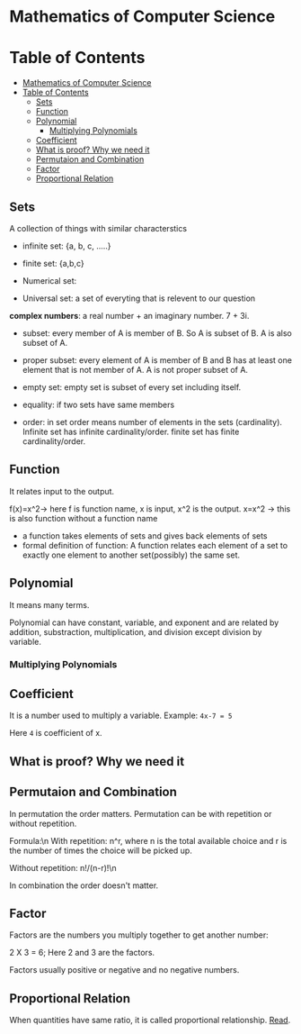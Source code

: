 # Mathematics of Computer Science

# Table of Contents

- [Mathematics of Computer Science](#mathematics-of-computer-science)
- [Table of Contents](#table-of-contents)
  - [Sets](#sets)
  - [Function](#function)
  - [Polynomial](#polynomial)
    - [Multiplying Polynomials](#multiplying-polynomials)
  - [Coefficient](#coefficient)
  - [What is proof? Why we need it](#what-is-proof-why-we-need-it)
  - [Permutaion and Combination](#permutaion-and-combination)
  - [Factor](#factor)
  - [Proportional Relation](#proportional-relation)

## Sets

A collection of things with similar characterstics

- infinite set: {a, b, c, .....}
- finite set: {a,b,c}

- Numerical set:
- Universal set: a set of everyting that is relevent to our question

**complex numbers**: a real number + an imaginary number. 7 + 3i.

- subset: every member of A is member of B. So A is subset of B. A is also subset of A.
- proper subset: every element of A is member of B and B has at least one element that is not member
of A. A is not proper subset of A.
- empty set: empty set is subset of every set including itself.

- equality: if two sets have same members

- order: in set order means number of elements in the sets (cardinality). Infinite set has infinite
cardinality/order.  finite set has finite cardinality/order.

## Function

It relates input to the output.

f(x)=x^2-> here f is function name, x is input, x^2 is the output.  x=x^2 -> this is also function
without a function name

- a function takes elements of sets and gives back elements of sets
- formal definition of function: A function relates each element of a set to exactly one element to
another set(possibly) the same set.

## Polynomial

It means many terms.

Polynomial can have constant, variable, and exponent and are related by addition, substraction,
           multiplication, and division except division by variable.

### Multiplying Polynomials


## Coefficient

It is a number used to multiply a variable.  Example: `4x-7 = 5`

Here `4` is coefficient of x.

## What is proof? Why we need it

## Permutaion and Combination

In permutation the order matters. Permutation can be with repetition or without repetition.

Formula:\n With repetition: n^r, where n is the total available choice and r is the number of times
the choice will be picked up.

Without repetition: n!/(n-r)!\n

In combination the order doesn't matter.

## Factor

Factors are the numbers you multiply together to get another number:

2 X 3 = 6; Here 2 and 3 are the factors.

Factors usually positive or negative and no negative numbers.

## Proportional Relation

When quantities have same ratio, it is called proportional relationship.
[Read](https://www.mathsisfun.com/definitions/proportional.html).
